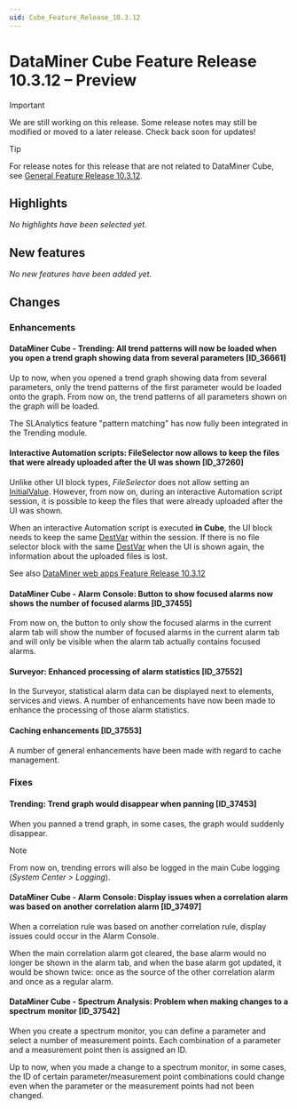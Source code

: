 ```yaml
---
uid: Cube_Feature_Release_10.3.12
---
```


# DataMiner Cube Feature Release 10.3.12 – Preview

> [!IMPORTANT]
> We are still working on this release. Some release notes may still be modified or moved to a later release. Check back soon for updates!

> [!TIP]
> For release notes for this release that are not related to DataMiner Cube, see [General Feature Release 10.3.12](xref:General_Feature_Release_10.3.12).

## Highlights

*No highlights have been selected yet.*

## New features

*No new features have been added yet.*

## Changes

### Enhancements

#### DataMiner Cube - Trending: All trend patterns will now be loaded when you open a trend graph showing data from several parameters [ID_36661]

<!-- MR 10.2.0 [CU21]/10.3.0 [CU9] - FR 10.3.12 -->

Up to now, when you opened a trend graph showing data from several parameters, only the trend patterns of the first parameter would be loaded onto the graph. From now on, the trend patterns of all parameters shown on the graph will be loaded.

The SLAnalytics feature "pattern matching" has now fully been integrated in the Trending module.

#### Interactive Automation scripts: FileSelector now allows to keep the files that were already uploaded after the UI was shown [ID_37260]

<!-- MR 10.3.0 [CU9] - FR 10.3.12 -->

Unlike other UI block types, *FileSelector* does not allow setting an [InitialValue](xref:Skyline.DataMiner.Automation.UIBlockDefinition#Skyline_DataMiner_Automation_UIBlockDefinition_InitialValue). However, from now on, during an interactive Automation script session, it is possible to keep the files that were already uploaded after the UI was shown.

When an interactive Automation script is executed **in Cube**, the UI block needs to keep the same [DestVar](xref:Skyline.DataMiner.Automation.UIBlockDefinition#Skyline_DataMiner_Automation_UIBlockDefinition_DestVar) within the session. If there is no file selector block with the same [DestVar](xref:Skyline.DataMiner.Automation.UIBlockDefinition#Skyline_DataMiner_Automation_UIBlockDefinition_DestVar) when the UI is shown again, the information about the uploaded files is lost.

See also [DataMiner web apps Feature Release 10.3.12](xref:Web_apps_Feature_Release_10.3.12#interactive-automation-scripts-fileselector-now-allows-to-keep-the-files-that-were-already-uploaded-after-the-ui-was-shown-id_37260)

#### DataMiner Cube - Alarm Console: Button to show focused alarms now shows the number of focused alarms [ID_37455]

<!-- MR 10.2.0 [CU21]/10.3.0 [CU9] - FR 10.3.12 -->

From now on, the button to only show the focused alarms in the current alarm tab will show the number of focused alarms in the current alarm tab and will only be visible when the alarm tab actually contains focused alarms.

#### Surveyor: Enhanced processing of alarm statistics [ID_37552]

<!-- MR 10.2.0 [CU21]/10.3.0 [CU9] - FR 10.3.12 -->

In the Surveyor, statistical alarm data can be displayed next to elements, services and views. A number of enhancements have now been made to enhance the processing of those alarm statistics.

#### Caching enhancements [ID_37553]

<!-- MR 10.2.0 [CU21]/10.3.0 [CU9] - FR 10.3.12 -->

A number of general enhancements have been made with regard to cache management.

### Fixes

#### Trending: Trend graph would disappear when panning [ID_37453]

<!-- MR 10.4.0 - FR 10.3.12 -->

When you panned a trend graph, in some cases, the graph would suddenly disappear.

> [!NOTE]
> From now on, trending errors will also be logged in the main Cube logging (*System Center > Logging*).

#### DataMiner Cube - Alarm Console: Display issues when a correlation alarm was based on another correlation alarm [ID_37497]

<!-- MR 10.2.0 [CU21]/10.3.0 [CU9] - FR 10.3.12 -->

When a correlation rule was based on another correlation rule, display issues could occur in the Alarm Console.

When the main correlation alarm got cleared, the base alarm would no longer be shown in the alarm tab, and when the base alarm got updated, it would be shown twice: once as the source of the other correlation alarm and once as a regular alarm.

#### DataMiner Cube - Spectrum Analysis: Problem when making changes to a spectrum monitor [ID_37542]

<!-- MR 10.2.0 [CU21]/10.3.0 [CU9] - FR 10.3.12 -->

When you create a spectrum monitor, you can define a parameter and select a number of measurement points. Each combination of a parameter and a measurement point then is assigned an ID.

Up to now, when you made a change to a spectrum monitor, in some cases, the ID of certain parameter/measurement point combinations could change even when the parameter or the measurement points had not been changed.
